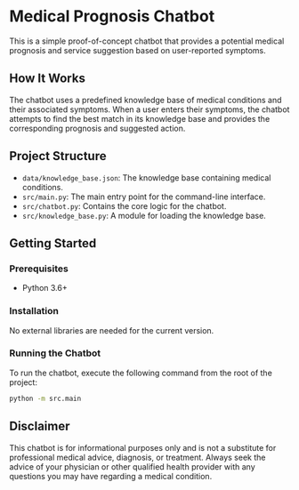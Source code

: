 # Medical Prognosis Chatbot

This is a simple proof-of-concept chatbot that provides a potential medical prognosis and service suggestion based on user-reported symptoms.

## How It Works

The chatbot uses a predefined knowledge base of medical conditions and their associated symptoms. When a user enters their symptoms, the chatbot attempts to find the best match in its knowledge base and provides the corresponding prognosis and suggested action.

## Project Structure

- `data/knowledge_base.json`: The knowledge base containing medical conditions.
- `src/main.py`: The main entry point for the command-line interface.
- `src/chatbot.py`: Contains the core logic for the chatbot.
- `src/knowledge_base.py`: A module for loading the knowledge base.

## Getting Started

### Prerequisites

- Python 3.6+

### Installation

No external libraries are needed for the current version.

### Running the Chatbot

To run the chatbot, execute the following command from the root of the project:

```bash
python -m src.main
```

## Disclaimer

This chatbot is for informational purposes only and is not a substitute for professional medical advice, diagnosis, or treatment. Always seek the advice of your physician or other qualified health provider with any questions you may have regarding a medical condition.